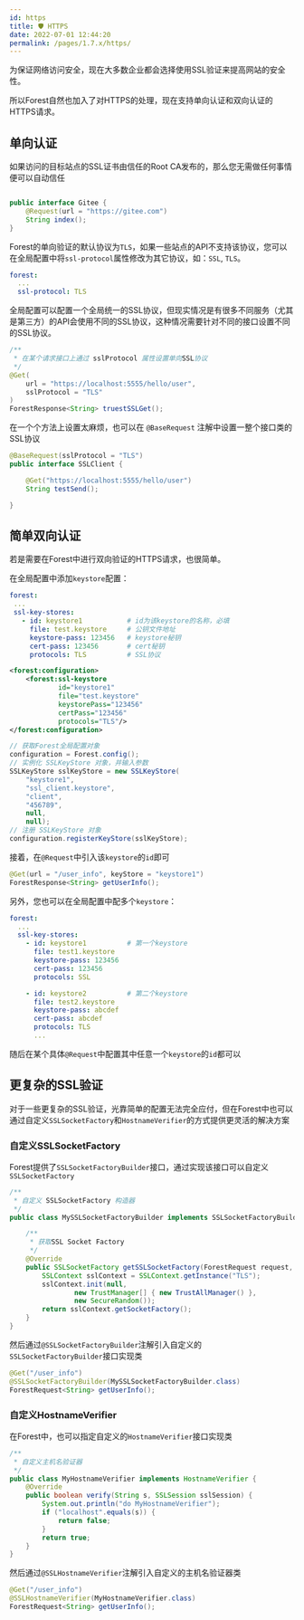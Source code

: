 ```yaml
---
id: https
title: 🛡️ HTTPS
date: 2022-07-01 12:44:20
permalink: /pages/1.7.x/https/
---
```


为保证网络访问安全，现在大多数企业都会选择使用SSL验证来提高网站的安全性。
 
所以Forest自然也加入了对HTTPS的处理，现在支持单向认证和双向认证的HTTPS请求。

## 单向认证

如果访问的目标站点的SSL证书由信任的Root CA发布的，那么您无需做任何事情便可以自动信任

```java

public interface Gitee {
    @Request(url = "https://gitee.com")
    String index();
}
```

Forest的单向验证的默认协议为`TLS`，如果一些站点的API不支持该协议，您可以在全局配置中将`ssl-protocol`属性修改为其它协议，如：`SSL`, `TLS`。  

```yaml
forest:
  ...
  ssl-protocol: TLS
```


全局配置可以配置一个全局统一的SSL协议，但现实情况是有很多不同服务（尤其是第三方）的API会使用不同的SSL协议，这种情况需要针对不同的接口设置不同的SSL协议。

```java
/**
 * 在某个请求接口上通过 sslProtocol 属性设置单向SSL协议
 */
@Get(
    url = "https://localhost:5555/hello/user",
    sslProtocol = "TLS"
)
ForestResponse<String> truestSSLGet();
```

在一个个方法上设置太麻烦，也可以在 `@BaseRequest` 注解中设置一整个接口类的SSL协议

```java
@BaseRequest(sslProtocol = "TLS")
public interface SSLClient {

    @Get("https://localhost:5555/hello/user")
    String testSend();

}
```

## 简单双向认证

 若是需要在Forest中进行双向验证的HTTPS请求，也很简单。
 
 在全局配置中添加`keystore`配置：

<code-group>
<code-block title="SpringBoot" active>

 
 ```yaml
forest:
  ...
  ssl-key-stores:
    - id: keystore1           # id为该keystore的名称，必填
      file: test.keystore     # 公钥文件地址
      keystore-pass: 123456   # keystore秘钥
      cert-pass: 123456       # cert秘钥
      protocols: TLS          # SSL协议
```
</code-block>

<code-block title="Spring">

```xml
<forest:configuration>
    <forest:ssl-keystore
            id="keystore1"
            file="test.keystore"
            keystorePass="123456"
            certPass="123456"
            protocols="TLS"/>
</forest:configuration>
```

</code-block>

<code-block title="Java">

```java
// 获取Forest全局配置对象
configuration = Forest.config();
// 实例化 SSLKeyStore 对象，并输入参数
SSLKeyStore sslKeyStore = new SSLKeyStore(
    "keystore1",
    "ssl_client.keystore",
    "client",
    "456789",
    null,
    null);
// 注册 SSLKeyStore 对象
configuration.registerKeyStore(sslKeyStore);
```

</code-block>
</code-group>

接着，在`@Request`中引入该`keystore`的`id`即可

```java
@Get(url = "/user_info", keyStore = "keystore1")
ForestResponse<String> getUserInfo();
```

另外，您也可以在全局配置中配多个`keystore`：

```yaml
forest:
  ...
  ssl-key-stores:
    - id: keystore1          # 第一个keystore
      file: test1.keystore    
      keystore-pass: 123456  
      cert-pass: 123456      
      protocols: SSL       

    - id: keystore2          # 第二个keystore
      file: test2.keystore    
      keystore-pass: abcdef  
      cert-pass: abcdef      
      protocols: TLS       
      ...
```

随后在某个具体`@Request`中配置其中任意一个`keystore`的`id`都可以


## 更复杂的SSL验证

对于一些更复杂的SSL验证，光靠简单的配置无法完全应付，但在Forest中也可以通过自定义`SSLSocketFactory`和`HostnameVerifier`的方式提供更灵活的解决方案

### 自定义SSLSocketFactory

Forest提供了`SSLSocketFactoryBuilder`接口，通过实现该接口可以自定义`SSLSocketFactory`

```java
/**
 * 自定义 SSLSocketFactory 构造器
 */
public class MySSLSocketFactoryBuilder implements SSLSocketFactoryBuilder {

    /**
     * 获取SSL Socket Factory
     */
    @Override
    public SSLSocketFactory getSSLSocketFactory(ForestRequest request, String protocol) throws Exception {
        SSLContext sslContext = SSLContext.getInstance("TLS");
        sslContext.init(null,
                new TrustManager[] { new TrustAllManager() },
                new SecureRandom());
        return sslContext.getSocketFactory();
    }
}
```

然后通过`@SSLSocketFactoryBuilder`注解引入自定义的`SSLSocketFactoryBuilder`接口实现类

```java
@Get("/user_info")
@SSLSocketFactoryBuilder(MySSLSocketFactoryBuilder.class)
ForestRequest<String> getUserInfo();
```


### 自定义HostnameVerifier

在Forest中，也可以指定自定义的`HostnameVerifier`接口实现类

```java
/**
 * 自定义主机名验证器
 */
public class MyHostnameVerifier implements HostnameVerifier {
    @Override
    public boolean verify(String s, SSLSession sslSession) {
        System.out.println("do MyHostnameVerifier");
        if ("localhost".equals(s)) {
            return false;
        }
        return true;
    }
}
```
然后通过`@SSLHostnameVerifier`注解引入自定义的主机名验证器类

```java
@Get("/user_info")
@SSLHostnameVerifier(MyHostnameVerifier.class)
ForestRequest<String> getUserInfo();
```


